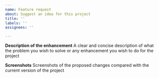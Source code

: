 ```yaml
---
name: Feature request
about: Suggest an idea for this project
title: ''
labels: ''
assignees: ''

---
```


**Description of the enhancement**
A clear and concise description of what the problem you wish to solve or any enhancement you wish to do for the project

**Screenshots**
Screenshots of the proposed changes compared with the current version of the project
